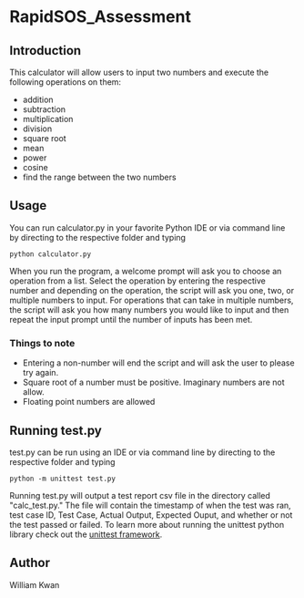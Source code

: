# RapidSOS_Assessment

## Introduction

This calculator will allow users to input two numbers and execute the following operations on them: 
* addition
* subtraction
* multiplication
* division
* square root
* mean
* power
* cosine 
* find the range between the two numbers

## Usage
You can run calculator.py in your favorite Python IDE or via command line by directing to the respective 
folder and typing 
```
python calculator.py
```
When you run the program, a welcome prompt will ask you to choose an operation from a list. Select the 
operation by entering the respective number and depending on the operation, the script will ask you one,
two, or multiple numbers to input. For operations that can take in multiple numbers, the script will ask you how
many numbers you would like to input and then repeat the input prompt until the number of inputs has been
met. 

### Things to note
* Entering a non-number will end the script and will ask the user to please try again.
* Square root of a number must be positive. Imaginary numbers are not allow.
* Floating point numbers are allowed

## Running test.py
test.py can be run using an IDE or via command line by directing to the respective folder and typing 
```
python -m unittest test.py 
```
Running test.py will output a test report csv file in the directory called "calc_test.py." The file will
contain the timestamp of when the test was ran, test case ID, Test Case, Actual Output, Expected Ouput, and
whether or not the test passed or failed. To learn more about running the unittest python library check out the
[unittest framework](https://docs.python.org/3.6/library/unittest.html#).

## Author
William Kwan
